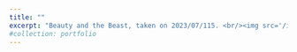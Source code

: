 ```yaml
---
title: ""
excerpt: "Beauty and the Beast, taken on 2023/07/115. <br/><img src='/images/Beauty and the Beast.jpg'>"
#collection: portfolio
---
```


